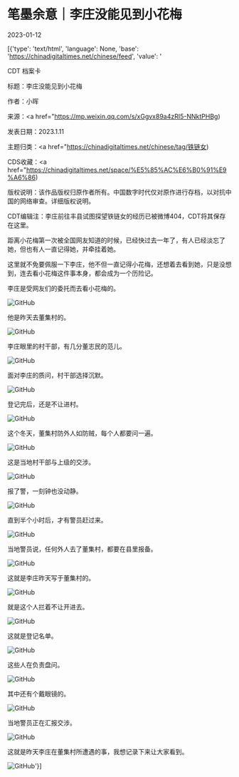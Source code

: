 # 笔墨余意｜李庄没能见到小花梅

2023-01-12

[{'type': 'text/html', 'language': None, 'base': 'https://chinadigitaltimes.net/chinese/feed', 'value': '

CDT 档案卡

标题：李庄没能见到小花梅

作者：小晖

来源：<a href="https://mp.weixin.qq.com/s/xGgvx89a4zRI5-NNktPHBg)

发表日期：2023.1.11

主题归类：<a href="https://chinadigitaltimes.net/chinese/tag/铁链女)

CDS收藏：<a href="https://chinadigitaltimes.net/space/%E5%85%AC%E6%B0%91%E9%A6%86)

版权说明：该作品版权归原作者所有。中国数字时代仅对原作进行存档，以对抗中国的网络审查。详细版权说明。





CDT编辑注：李庄前往丰县试图探望铁链女的经历已被微博404，CDT将其保存在这里。

距离小花梅第一次被全国网友知道的时候，已经快过去一年了，有人已经淡忘了她，但也有人一直记得她，并牵挂着她。

这里就不免要佩服一下李庄，他不但一直记得小花梅，还想着去看到她，只是没想到，连去看小花梅这件事本身，都会成为一个历险记。

李庄是受网友们的委托而去看小花梅的。

![GitHub](https://chinadigitaltimes.net/chinese/files/2023/01/post-691938-63bf0f32a3ae3.png)

他是昨天去董集村的。

![GitHub](https://chinadigitaltimes.net/chinese/files/2023/01/post-691938-63bf0f32b1f8c.png)

李庄眼里的村干部，有几分董志民的范儿。

![GitHub](https://chinadigitaltimes.net/chinese/files/2023/01/post-691938-63bf0f32bed6f.png)

面对李庄的质问，村干部选择沉默。

![GitHub](https://chinadigitaltimes.net/chinese/files/2023/01/post-691938-63bf0f32cb593.png)

登记完后，还是不让进村。

![GitHub](https://chinadigitaltimes.net/chinese/files/2023/01/post-691938-63bf0f32d8682.png)

这个冬天，董集村防外人如防贼，每个人都要问一遍。

![GitHub](https://chinadigitaltimes.net/chinese/files/2023/01/post-691938-63bf0f32e372e.png)

这是当地村干部与上级的交涉。

![GitHub](https://chinadigitaltimes.net/chinese/files/2023/01/post-691938-63bf0f32f08ac.png)

报了警，一刻钟也没动静。

![GitHub](https://chinadigitaltimes.net/chinese/files/2023/01/post-691938-63bf0f3309a98.png)

直到半个小时后，才有警员赶过来。

![GitHub](https://chinadigitaltimes.net/chinese/files/2023/01/post-691938-63bf0f33179e9.png)

当地警员说，任何外人去了董集村，都要在县里报备。

![GitHub](https://chinadigitaltimes.net/chinese/files/2023/01/post-691938-63bf0f3325c06.png)

这就是李庄昨天写于董集村的。

![GitHub](https://chinadigitaltimes.net/chinese/files/2023/01/post-691938-63bf0f3331b6e.png)

就是这个人拦着不让开进去。

![GitHub](https://chinadigitaltimes.net/chinese/files/2023/01/post-691938-63bf0f333f657.png)

这就是登记名单。

![GitHub](https://chinadigitaltimes.net/chinese/files/2023/01/post-691938-63bf0f334e372.png)

这些人在负责盘问。

![GitHub](https://chinadigitaltimes.net/chinese/files/2023/01/post-691938-63bf0f335f36d.png)

其中还有个戴眼镜的。

![GitHub](https://chinadigitaltimes.net/chinese/files/2023/01/post-691938-63bf0f336b792.png)

当地警员正在汇报交涉。

![GitHub](https://chinadigitaltimes.net/chinese/files/2023/01/post-691938-63bf0f337b7a5.png)

这就是昨天李庄在董集村所遭遇的事，我想记录下来让大家看到。

![GitHub](https://chinadigitaltimes.net/chinese/files/2023/01/post-691938-63bf0f33822a6.png)'}]
